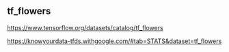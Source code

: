 ## tf_flowers

https://www.tensorflow.org/datasets/catalog/tf_flowers

https://knowyourdata-tfds.withgoogle.com/#tab=STATS&dataset=tf_flowers

